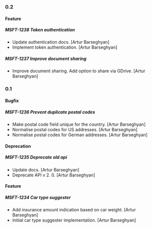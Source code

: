 ### 0.2

#### Feature

##### MSFT-1238 Token authentication

- Update authentication docs. [Artur Barseghyan]
- Implement token authentication. [Artur Barseghyan]

##### MSFT-1237 Improve document sharing

- Improve document sharing. Add option to share via GDrive. [Artur Barseghyan]

### 0.1

#### Bugfix

##### MSFT-1236 Prevent duplicate postal codes

- Make postal code field unique for the country. [Artur Barseghyan]
- Normalise postal codes for US addresses. [Artur Barseghyan]
- Normalise postal codes for German addresses. [Artur Barseghyan]

#### Deprecation

##### MSFT-1235 Deprecate old api

- Update docs. [Artur Barseghyan]
- Deprecate API v 2. 0. [Artur Barseghyan]

#### Feature

##### MSFT-1234 Car type suggester

- Add insurance amount indication based on car weight. [Artur Barseghyan]
- Initial car type suggester implementation. [Artur Barseghyan]
